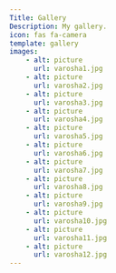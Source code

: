 ```yaml
---
Title: Gallery
Description: My gallery.
icon: fas fa-camera
template: gallery
images:
    - alt: picture
      url: varosha1.jpg
    - alt: picture
      url: varosha2.jpg
    - alt: picture
      url: varosha3.jpg
    - alt: picture
      url: varosha4.jpg
    - alt: picture
      url: varosha5.jpg
    - alt: picture
      url: varosha6.jpg
    - alt: picture
      url: varosha7.jpg
    - alt: picture
      url: varosha8.jpg
    - alt: picture
      url: varosha9.jpg
    - alt: picture
      url: varosha10.jpg
    - alt: picture
      url: varosha11.jpg
    - alt: picture
      url: varosha12.jpg
---
```

  
